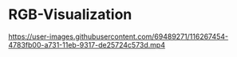 # RGB-Visualization
https://user-images.githubusercontent.com/69489271/116267454-4783fb00-a731-11eb-9317-de25724c573d.mp4
